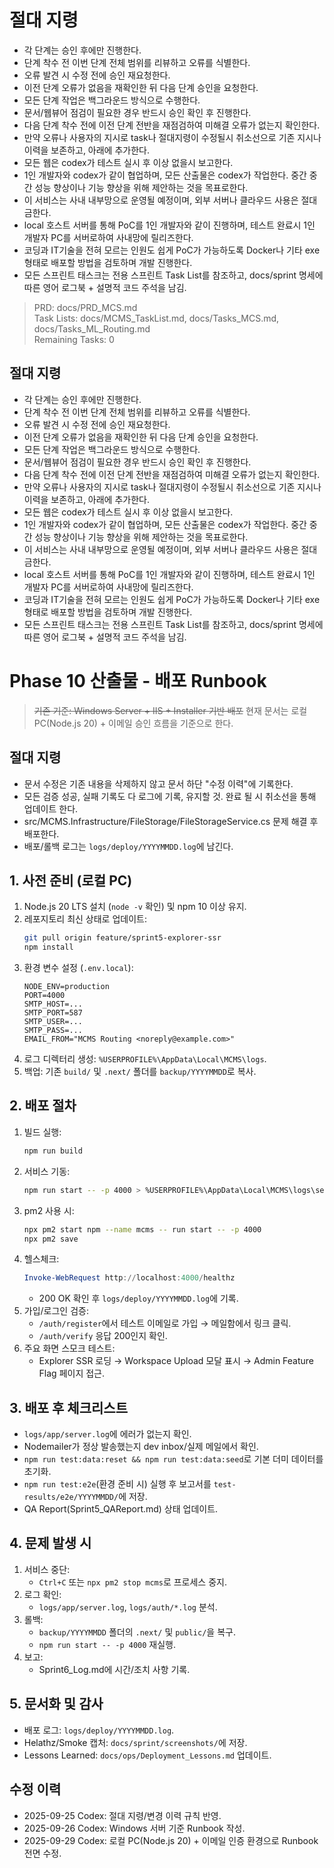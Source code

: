 # 절대 지령
- 각 단계는 승인 후에만 진행한다.
- 단계 착수 전 이번 단계 전체 범위를 리뷰하고 오류를 식별한다.
- 오류 발견 시 수정 전에 승인 재요청한다.
- 이전 단계 오류가 없음을 재확인한 뒤 다음 단계 승인을 요청한다.
- 모든 단계 작업은 백그라운드 방식으로 수행한다.
- 문서/웹뷰어 점검이 필요한 경우 반드시 승인 확인 후 진행한다.
- 다음 단계 착수 전에 이전 단계 전반을 재점검하여 미해결 오류가 없는지 확인한다.
- 만약 오류나 사용자의 지시로 task나 절대지령이 수정될시 취소선으로 기존 지시나 이력을 보존하고, 아래에 추가한다.
- 모든 웹은 codex가 테스트 실시 후 이상 없을시 보고한다.
- 1인 개발자와 codex가 같이 협업하며, 모든 산출물은 codex가 작업한다. 중간 중간 성능 향상이나 기능 향상을 위해 제안하는 것을 목표로한다.
- 이 서비스는 사내 내부망으로 운영될 예정이며, 외부 서버나 클라우드 사용은 절대 금한다.
- local 호스트 서버를 통해 PoC를 1인 개발자와 같이 진행하며, 테스트 완료시 1인 개발자 PC를 서버로하여 사내망에 릴리즈한다.
- 코딩과 IT기술을 전혀 모르는 인원도 쉽게 PoC가 가능하도록 Docker나 기타 exe 형태로 배포할 방법을 검토하며 개발 진행한다.
- 모든 스프린트 태스크는 전용 스프린트 Task List를 참조하고, docs/sprint 명세에 따른 영어 로그북 + 설명적 코드 주석을 남김.

> PRD: docs/PRD_MCS.md  
> Task Lists: docs/MCMS_TaskList.md, docs/Tasks_MCS.md, docs/Tasks_ML_Routing.md  
> Remaining Tasks: 0

## 절대 지령
- 각 단계는 승인 후에만 진행한다.
- 단계 착수 전 이번 단계 전체 범위를 리뷰하고 오류를 식별한다.
- 오류 발견 시 수정 전에 승인 재요청한다.
- 이전 단계 오류가 없음을 재확인한 뒤 다음 단계 승인을 요청한다.
- 모든 단계 작업은 백그라운드 방식으로 수행한다.
- 문서/웹뷰어 점검이 필요한 경우 반드시 승인 확인 후 진행한다.
- 다음 단계 착수 전에 이전 단계 전반을 재점검하여 미해결 오류가 없는지 확인한다.
- 만약 오류나 사용자의 지시로 task나 절대지령이 수정될시 취소선으로 기존 지시나 이력을 보존하고, 아래에 추가한다.
- 모든 웹은 codex가 테스트 실시 후 이상 없을시 보고한다.
- 1인 개발자와 codex가 같이 협업하며, 모든 산출물은 codex가 작업한다. 중간 중간 성능 향상이나 기능 향상을 위해 제안하는 것을 목표로한다.
- 이 서비스는 사내 내부망으로 운영될 예정이며, 외부 서버나 클라우드 사용은 절대 금한다.
- local 호스트 서버를 통해 PoC를 1인 개발자와 같이 진행하며, 테스트 완료시 1인 개발자 PC를 서버로하여 사내망에 릴리즈한다.
- 코딩과 IT기술을 전혀 모르는 인원도 쉽게 PoC가 가능하도록 Docker나 기타 exe 형태로 배포할 방법을 검토하며 개발 진행한다.
- 모든 스프린트 태스크는 전용 스프린트 Task List를 참조하고, docs/sprint 명세에 따른 영어 로그북 + 설명적 코드 주석을 남김.
# Phase 10 산출물 - 배포 Runbook

> ~~기존 기준: Windows Server + IIS + Installer 기반 배포~~
> 현재 문서는 로컬 PC(Node.js 20) + 이메일 승인 흐름을 기준으로 한다.
## 절대 지령
- 문서 수정은 기존 내용을 삭제하지 않고 문서 하단 "수정 이력"에 기록한다.
- 모든 검증 성공, 실패 기록도 다 로그에 기록, 유지할 것. 완료 될 시 취소선을 통해 업데이트 한다.
- src/MCMS.Infrastructure/FileStorage/FileStorageService.cs 문제 해결 후 배포한다.
- 배포/롤백 로그는 `logs/deploy/YYYYMMDD.log`에 남긴다.

## 1. 사전 준비 (로컬 PC)
1. Node.js 20 LTS 설치 (`node -v` 확인) 및 npm 10 이상 유지.
2. 레포지토리 최신 상태로 업데이트:
   ```bash
   git pull origin feature/sprint5-explorer-ssr
   npm install
   ```
3. 환경 변수 설정 (`.env.local`):
   ```dotenv
   NODE_ENV=production
   PORT=4000
   SMTP_HOST=...
   SMTP_PORT=587
   SMTP_USER=...
   SMTP_PASS=...
   EMAIL_FROM="MCMS Routing <noreply@example.com>"
   ```
4. 로그 디렉터리 생성: `%USERPROFILE%\AppData\Local\MCMS\logs`.
5. 백업: 기존 `build/` 및 `.next/` 폴더를 `backup/YYYYMMDD`로 복사.

## 2. 배포 절차
1. 빌드 실행:
   ```bash
   npm run build
   ```
2. 서비스 기동:
   ```bash
   npm run start -- -p 4000 > %USERPROFILE%\AppData\Local\MCMS\logs\server.log 2>&1
   ```
3. pm2 사용 시:
   ```bash
   npx pm2 start npm --name mcms -- run start -- -p 4000
   npx pm2 save
   ```
4. 헬스체크:
   ```powershell
   Invoke-WebRequest http://localhost:4000/healthz
   ```
   - 200 OK 확인 후 `logs/deploy/YYYYMMDD.log`에 기록.
5. 가입/로그인 검증:
   - `/auth/register`에서 테스트 이메일로 가입 → 메일함에서 링크 클릭.
   - `/auth/verify` 응답 200인지 확인.
6. 주요 화면 스모크 테스트:
   - Explorer SSR 로딩 → Workspace Upload 모달 표시 → Admin Feature Flag 페이지 접근.

## 3. 배포 후 체크리스트
- `logs/app/server.log`에 에러가 없는지 확인.
- Nodemailer가 정상 발송했는지 dev inbox/실제 메일에서 확인.
- `npm run test:data:reset && npm run test:data:seed`로 기본 더미 데이터를 초기화.
- `npm run test:e2e`(환경 준비 시) 실행 후 보고서를 `test-results/e2e/YYYYMMDD/`에 저장.
- QA Report(Sprint5_QAReport.md) 상태 업데이트.

## 4. 문제 발생 시
1. 서비스 중단:
   - `Ctrl+C` 또는 `npx pm2 stop mcms`로 프로세스 중지.
2. 로그 확인:
   - `logs/app/server.log`, `logs/auth/*.log` 분석.
3. 롤백:
   - `backup/YYYYMMDD` 폴더의 `.next/` 및 `public/`을 복구.
   - `npm run start -- -p 4000` 재실행.
4. 보고:
   - Sprint6_Log.md에 시간/조치 사항 기록.

## 5. 문서화 및 감사
- 배포 로그: `logs/deploy/YYYYMMDD.log`.
- Helathz/Smoke 캡처: `docs/sprint/screenshots/`에 저장.
- Lessons Learned: `docs/ops/Deployment_Lessons.md` 업데이트.

## 수정 이력
- 2025-09-25 Codex: 절대 지령/변경 이력 규칙 반영.
- 2025-09-26 Codex: Windows 서버 기준 Runbook 작성.
- 2025-09-29 Codex: 로컬 PC(Node.js 20) + 이메일 인증 환경으로 Runbook 전면 수정.

